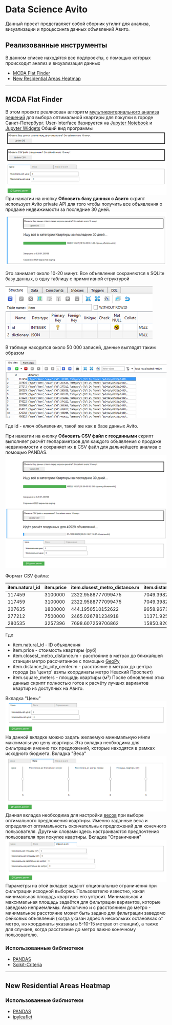 # Data Science Avito

Данный проект представляет собой сборник утилит для анализа, визуализации и процессинга данных объявлений Авито.

## Реализованные инструменты

В данном списке находятся все подпроекты, с помощью которых происходит анализ и визуализация данных

* [MCDA Flat Finder](https://github.com/kubikrubikvkube/data_science/blob/master/README.md#mcda-flat-finder)
* [New Residential Areas Heatmap](https://github.com/kubikrubikvkube/data_science#new-residential-areas-heatmap)

***
## MCDA Flat Finder
В этом проекте реализован алгоритм [мультикритериального анализа решений](https://en.wikipedia.org/wiki/Multiple-criteria_decision_analysis) для выбора оптимальной квартиры для покупки в городе Санкт-Петербург.
User-Interface базируется на [Jupyter Notebook](https://jupyter.org/) и [Jupyter Widgets](https://ipywidgets.readthedocs.io/en/stable/)
Общий вид программы
![UI](https://github.com/kubikrubikvkube/data_science/blob/master/docs/images/mcda_flat_finder_0.png)
При нажатии на кнопку **Обновить базу данных с Авито** скрипт использует Avito private API для того чтобы получить все объявления о продаже недвижимости за последние 30 дней.
![Update_DB](https://github.com/kubikrubikvkube/data_science/blob/master/docs/images/mcda_flat_finder_6.png)

Это занимает около 10-20 минут. Все объявления сохраняются в SQLite базу данных, в одну таблицу с примитивной структурой

![SQLite_Structure](https://github.com/kubikrubikvkube/data_science/blob/master/docs/images/mcda_flat_finder_7.png)

В таблице находится около 50 000 записей, данные выглядят таким образом

![SQLite_Table_Data](https://github.com/kubikrubikvkube/data_science/blob/master/docs/images/mcda_flat_finder_8.png)

Где id - ключ объявления, такой же как в базе данных Avito.

При нажатии на кнопку **Обновить СSV файл с геоданными** скрипт выполняет расчёт геопараметров для каждого объявления о продаже недвижимости и сохраняет их в CSV файл для дальнейшего анализа с помощью PANDAS.
![Analyze_Geodata](https://github.com/kubikrubikvkube/data_science/blob/master/docs/images/mcda_flat_finder_9.png)

Формат CSV файла:

| item.natural_id  | item.price | item.closest_metro_distance.m | item.distance_to_city_center.m | item.square_meters |
| ------------- | ------------- | ------------- | ------------- | ------------- |
| 117459  | 3100000  | 2322.9588777099475 | 7049.398285855972 | 25.0 |
|117459|3100000|2322.9588777099475|7049.398285855972|25.0|
|207635|1800000|444.1950510152622|9658.967118430239|24.7|
|277212|7500000|2465.026781234918|11371.925201938595|60.0|
|280535|3257396|7698.607259706862|15850.820627283993|36.8|

Где 
* item.natural_id - ID объявления
* item.price - стоимость квартиры (руб)
* item.closest_metro_distance.m - расстояние в метрах до ближайшей станции метро рассчитанное с помощью [GeoPy](https://geopy.readthedocs.io/en/stable/#module-geopy.distance)
* item.distance_to_city_center.m - расстояние в метрах до центра города (за 'центр' взяты координаты метро Невский Проспект)
* item.square_meters - площадь квартиры (м²)
После обновления этих данных скрипт полностью готов к расчёту лучших вариантов квартир из доступных на Авито.

 Вкладка "Цены"
 ![Prices](https://github.com/kubikrubikvkube/data_science/blob/master/docs/images/mcda_flat_finder_4.png)
 На данной вкладке можно задать желаемую минимальную и/или максимальную цену квартиры. Эта вкладка необходима для фильтрации именно тех предложений, которые находятся в рамках исходного бюджета.
 Вкладка "Веса"
 ![Weights](https://github.com/kubikrubikvkube/data_science/blob/master/docs/images/mcda_flat_finder_3.png)
 Данная вкладка необходима для настройки [весов](https://ru.wikipedia.org/wiki/%D0%92%D0%B5%D1%81%D0%BE%D0%B2%D0%B0%D1%8F_%D1%84%D1%83%D0%BD%D0%BA%D1%86%D0%B8%D1%8F) при выборе оптимального предложения квартиры. Именно заданные веса и определяют оптимальность окончательных предложений для конечного пользователя. Другими словами здесь настраиваются предпочтения пользователя при покупке квартиры.
 Вкладка "Ограничения"
 ![Limitations](https://github.com/kubikrubikvkube/data_science/blob/master/docs/images/mcda_flat_finder_5.png)
 Параметры на этой вкладке задают опциональные ограничения при фильтрации исходной выборки. Пользователю известно, какая минимальная площадь квартиры его устроит. Минимальная и максимальная площадь задаётся для фильтрации вариантов, которые заведомо неприемлимы. Аналогично и с расстоянием до метро - минимальное расстояние может быть задано для фильтрации заведомо фейковых объявлений (когда указан адрес в нескольких остановках от метро, но координаты указаны в 5-10-15 метрах от станции), а также для случаев, когда расстояние до метро важно конечному пользователю.

### Использованные библиотеки
* [PANDAS](https://pandas.pydata.org/)
* [Scikit-Criteria](http://scikit-criteria.org/en/latest/)

***
## New Residential Areas Heatmap

### Использованные библиотеки
* [PANDAS](https://pandas.pydata.org/)
* [ipyleaflet](https://ipyleaflet.readthedocs.io/en/latest/)
